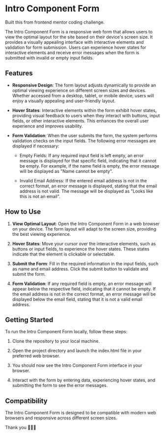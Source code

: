 # Intro Component Form

Built this from frontend mentor coding challenge. 

The Intro Component Form is a responsive web form that allows users to view the optimal layout for the site based on their device's screen size. It provides a visually appealing interface with interactive elements and validation for form submission. Users can experience hover states for interactive elements and receive error messages when the form is submitted with invalid or empty input fields.

## Features

- **Responsive Design**: The form layout adjusts dynamically to provide an optimal viewing experience on different screen sizes and devices. Whether accessed from a desktop, tablet, or mobile device, users will enjoy a visually appealing and user-friendly layout.

- **Hover States**: Interactive elements within the form exhibit hover states, providing visual feedback to users when they interact with buttons, input fields, or other interactive elements. This enhances the overall user experience and improves usability.

- **Form Validation**: When the user submits the form, the system performs validation checks on the input fields. The following error messages are displayed if necessary:

  - Empty Fields: If any required input field is left empty, an error message is displayed for that specific field, indicating that it cannot be empty. For example, if the name field is empty, the error message will be displayed as "Name cannot be empty".

  - Invalid Email Address: If the entered email address is not in the correct format, an error message is displayed, stating that the email address is not valid. The message will be displayed as "Looks like this is not an email".

## How to Use

1. **View Optimal Layout**: Open the Intro Component Form in a web browser on your device. The form layout will adapt to the screen size, providing the best viewing experience.

2. **Hover States**: Move your cursor over the interactive elements, such as buttons or input fields, to experience the hover states. These states indicate that the element is clickable or selectable.

3. **Submit the Form**: Fill in the required information in the input fields, such as name and email address. Click the submit button to validate and submit the form.

4. **Form Validation**: If any required field is empty, an error message will appear below the respective field, indicating that it cannot be empty. If the email address is not in the correct format, an error message will be displayed below the email field, stating that it is not a valid email address.

## Getting Started

To run the Intro Component Form locally, follow these steps:

1. Clone the repository to your local machine.

2. Open the project directory and launch the index.html file in your preferred web browser.

3. You should now see the Intro Component Form interface in your browser.

4. Interact with the form by entering data, experiencing hover states, and submitting the form to see the error messages.

## Compatibility

The Intro Component Form is designed to be compatible with modern web browsers and responsive across different screen sizes.

Thank you 👧🏿😊
